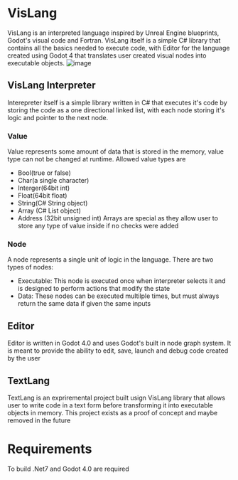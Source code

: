 # VisLang
VisLang is an interpreted language inspired by Unreal Engine blueprints, Godot's visual code and Fortran.
VisLang itself is a simple C# library that contains all the basics needed to execute code, with Editor for the language created using Godot 4 that translates user created visual nodes into executable objects.
![image](https://github.com/MetalPizzaCat/VisLang/assets/36876492/22f83ea0-0a31-4d0f-a8c8-ecf17cc797fd)

## VisLang Interpreter
Interepreter itself is a simple library written in C# that executes it's code by storing the code as a one directional linked list, with each node storing it's logic and pointer to the next node.
### Value
Value represents some amount of data that is stored in the memory, value type can not be changed at runtime. 
Allowed value types are 
* Bool(true or false)
* Char(a single character)
* Interger(64bit int)
* Float(64bit float)
* String(C# String object)
* Array (C# List object)
* Address (32bit unsigned int)
  Arrays are special as they allow user to store any type of value inside if no checks were added
### Node
A node represents a single unit of logic in the language. There are two types of nodes:
* Executable: This node is executed once when interpreter selects it and is designed to perform actions that modify the state
* Data: These nodes can be executed multilple times, but must always return the same data if given the same inputs
## Editor
Editor is written in Godot 4.0 and uses Godot's built in node graph system. It is meant to provide the ability to edit, save, launch and debug code created by the user
## TextLang
TextLang is an expriremental project built usign VisLang library that allows user to write code in a text form before transforming it into executable objects in memory. This project exists as a proof of concept and maybe removed in the future

# Requirements 
To build .Net7 and Godot 4.0 are required
